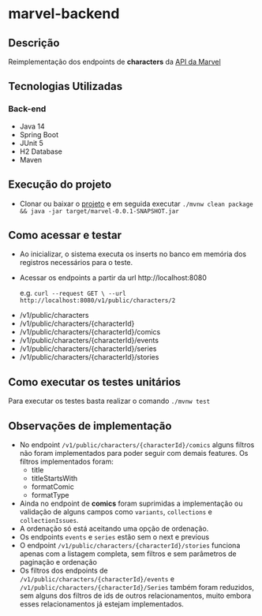 # marvel-backend

## Descrição
Reimplementação dos endpoints de **characters** da [API da Marvel](https://developer.marvel.com/docs#!/public)

## Tecnologias Utilizadas

### Back-end
* Java 14
* Spring Boot
* JUnit 5
* H2 Database
* Maven

## Execução do projeto
* Clonar ou baixar o [projeto](https://github.com/vandsonlima/marvel-backend.git) e em seguida executar
  ```./mvnw clean package && java -jar target/marvel-0.0.1-SNAPSHOT.jar```

## Como acessar e testar
* Ao inicializar, o sistema executa os inserts no banco em memória dos registros necessários para o teste.

* Acessar os endpoints a partir da url http://localhost:8080 

  e.g.
``` curl --request GET \ --url http://localhost:8080/v1/public/characters/2 ```
  
- /v1/public/characters
- /v1/public/characters/{characterId}
- /v1/public/characters/{characterId}/comics
- /v1/public/characters/{characterId}/events
- /v1/public/characters/{characterId}/series
- /v1/public/characters/{characterId}/stories

## Como executar os testes unitários
Para executar os testes  basta realizar o comando ``` ./mvnw test ```

## Observações de implementação
* No endpoint ```/v1/public/characters/{characterId}/comics``` alguns filtros não foram implementados para poder seguir 
com demais features. Os filtros implementados foram: 
    - title
    - titleStartsWith
    - formatComic
    - formatType
* Ainda no endpoint de **comics** foram suprimidas a implementação ou validação de alguns campos como ```variants```, ```collections``` e ```collectionIssues```.
* A ordenação só está aceitando uma opção de ordenação.
* Os endpoints ```events``` e ```series``` estão sem o next e previous
* O endpoint ```/v1/public/characters/{characterId}/stories``` funciona apenas com a listagem completa, sem filtros e sem parâmetros de paginação e ordenação
* Os filtros dos endpoints de ```/v1/public/characters/{characterId}/events``` e ```/v1/public/characters/{characterId}/Series``` também foram reduzidos, sem alguns dos filtros de ids de outros relacionamentos, muito embora esses relacionamentos já estejam implementados.
